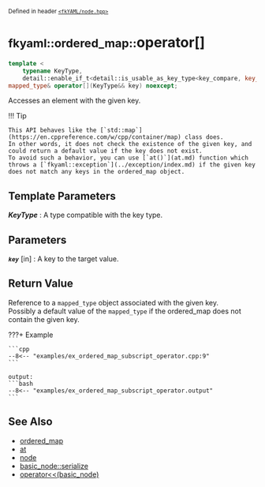 <small>Defined in header [`<fkYAML/node.hpp>`](https://github.com/fktn-k/fkYAML/blob/develop/include/fkYAML/ordered_map.hpp)</small>

# <small>fkyaml::ordered_map::</small>operator[]

```cpp
template <
    typename KeyType,
    detail::enable_if_t<detail::is_usable_as_key_type<key_compare, key_type, KeyType>::value, int> = 0>
mapped_type& operator[](KeyType&& key) noexcept;
```

Accesses an element with the given key.  

!!! Tip

    This API behaves like the [`std::map`](https://en.cppreference.com/w/cpp/container/map) class does.  
    In other words, it does not check the existence of the given key, and could return a default value if the key does not exist.  
    To avoid such a behavior, you can use [`at()`](at.md) function which throws a [`fkyaml::exception`](../exception/index.md) if the given key does not match any keys in the ordered_map object.

## **Template Parameters**

***KeyType***
:   A type compatible with the key type.

## **Parameters**

***`key`*** [in]
:   A key to the target value.

## **Return Value**

Reference to a `mapped_type` object associated with the given key.  
Possibly a default value of the `mapped_type` if the ordered_map does not contain the given key.  

???+ Example

    ```cpp
    --8<-- "examples/ex_ordered_map_subscript_operator.cpp:9"
    ```

    output:
    ```bash
    --8<-- "examples/ex_ordered_map_subscript_operator.output"
    ```

## **See Also**

* [ordered_map](index.md)
* [at](at.md)
* [node](../basic_node/node.md)
* [basic_node::serialize](../basic_node/serialize.md)
* [operator<<(basic_node)](../basic_node/insertion_operator.md)
